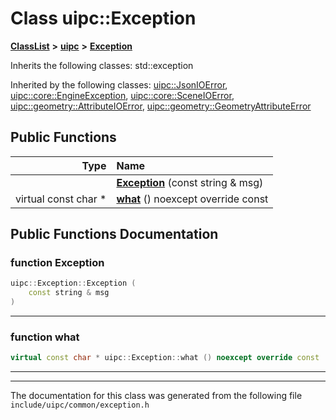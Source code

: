 

# Class uipc::Exception



[**ClassList**](annotated.md) **>** [**uipc**](namespaceuipc.md) **>** [**Exception**](classuipc_1_1_exception.md)








Inherits the following classes: std::exception


Inherited by the following classes: [uipc::JsonIOError](classuipc_1_1_json_i_o_error.md),  [uipc::core::EngineException](classuipc_1_1core_1_1_engine_exception.md),  [uipc::core::SceneIOError](classuipc_1_1core_1_1_scene_i_o_error.md),  [uipc::geometry::AttributeIOError](classuipc_1_1geometry_1_1_attribute_i_o_error.md),  [uipc::geometry::GeometryAttributeError](classuipc_1_1geometry_1_1_geometry_attribute_error.md)
































## Public Functions

| Type | Name |
| ---: | :--- |
|   | [**Exception**](#function-exception) (const string & msg) <br> |
| virtual const char \* | [**what**](#function-what) () noexcept override const<br> |




























## Public Functions Documentation




### function Exception 

```C++
uipc::Exception::Exception (
    const string & msg
) 
```




<hr>



### function what 

```C++
virtual const char * uipc::Exception::what () noexcept override const
```




<hr>

------------------------------
The documentation for this class was generated from the following file `include/uipc/common/exception.h`

